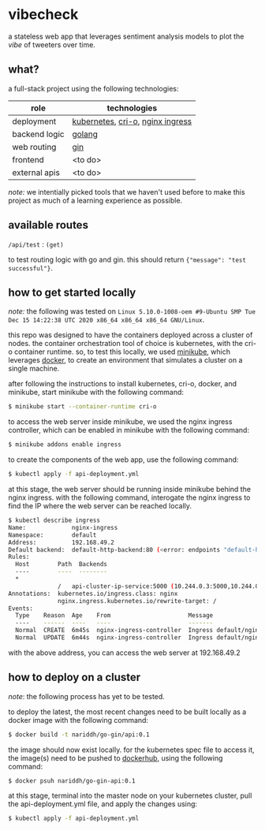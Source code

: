 # vibecheck

a stateless web app that leverages sentiment analysis models to plot the _vibe_ of tweeters over time.


## what?

a full-stack project using the following technologies:

| role          | technologies |
| ------------- | ------------ |
| deployment    | [kubernetes](https://kubernetes.io/), [cri-o](https://cri-o.io/), [nginx ingress](https://kubernetes.github.io/ingress-nginx/) |
| backend logic | [golang](https://golang.org/) |
| web routing   | [gin](https://github.com/gin-gonic/gin) |
| frontend      | \<to do\> |
| external apis | \<to do\> |

_note:_ we intentially picked tools that we haven't used before to make this project as much of a learning experience as possible.


## available routes

`/api/test` : `(get)`

to test routing logic with go and gin. this should return `{"message": "test successful"}`.


## how to get started locally

_note:_ the following was tested on `Linux 5.10.0-1008-oem #9-Ubuntu SMP Tue Dec 15 14:22:38 UTC 2020 x86_64 x86_64 x86_64 GNU/Linux`.

this repo was designed to have the containers deployed across a cluster of nodes. the container orchestration tool of choice is kubernetes, with the cri-o container runtime. so, to test this locally, we used [minikube](https://minikube.sigs.k8s.io/docs/), which leverages [docker](https://www.docker.com/), to create an environment that simulates a cluster on a single machine.

after following the instructions to install kubernetes, cri-o, docker, and minikube, start minikube with the following command:

```bash
$ minikube start --container-runtime cri-o
```

to access the web server inside minikube, we used the nginx ingress controller, which can be enabled in minikube with the following command:

```bash
$ minikube addons enable ingress
```

to create the components of the web app, use the following command:

```bash
$ kubectl apply -f api-deployment.yml
```

at this stage, the web server should be running inside minikube behind the nginx ingress. with the following command, interogate the nginx ingress to find the IP where the web server can be reached locally.

```bash
$ kubectl describe ingress
Name:             nginx-ingress
Namespace:        default
Address:          192.168.49.2
Default backend:  default-http-backend:80 (<error: endpoints "default-http-backend" not found>)
Rules:
  Host        Path  Backends
  ----        ----  --------
  *
              /   api-cluster-ip-service:5000 (10.244.0.3:5000,10.244.0.4:5000)
Annotations:  kubernetes.io/ingress.class: nginx
              nginx.ingress.kubernetes.io/rewrite-target: /
Events:
  Type    Reason  Age    From                      Message
  ----    ------  ----   ----                      -------
  Normal  CREATE  6m45s  nginx-ingress-controller  Ingress default/nginx-ingress
  Normal  UPDATE  6m44s  nginx-ingress-controller  Ingress default/nginx-ingress
```

with the above address, you can access the web server at 192.168.49.2


## how to deploy on a cluster

_note_: the following process has yet to be tested.

to deploy the latest, the most recent changes need to be built locally as a docker image with the following command:

```bash
$ docker build -t nariddh/go-gin/api:0.1
```

the image should now exist locally. for the kubernetes spec file to access it, the image(s) need to be pushed to [dockerhub](https://hub.docker.com/), using the following command:

```bash
$ docker psuh nariddh/go-gin-api:0.1
```

at this stage, terminal into the master node on your kubernetes cluster, pull the api-deployment.yml file, and apply the changes using:

```bash
$ kubectl apply -f api-deployment.yml
```

